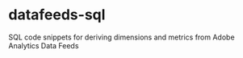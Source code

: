 # datafeeds-sql
SQL code snippets for deriving dimensions and metrics from Adobe Analytics Data Feeds
